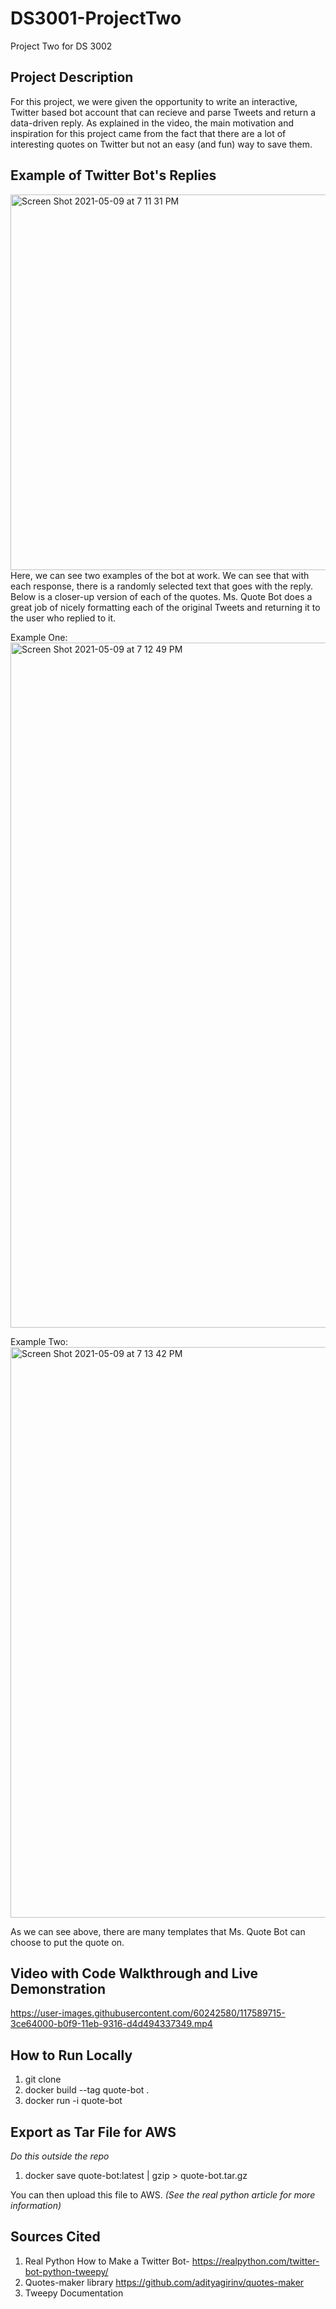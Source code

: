 # DS3001-ProjectTwo
Project Two for DS 3002 


## Project Description
For this project, we were given the opportunity to write an interactive, Twitter based bot account that can recieve and parse Tweets and return a data-driven reply. As explained in the video, the main motivation and inspiration for this project came from the fact that there are a lot of interesting quotes on Twitter but not an easy (and fun) way to save them.

## Example of Twitter Bot's Replies
<img width="601" alt="Screen Shot 2021-05-09 at 7 11 31 PM" src="https://user-images.githubusercontent.com/60242580/117589882-6eabd680-b0fa-11eb-951b-560dfccf0611.png">
Here, we can see two examples of the bot at work. We can see that with each response, there is a randomly selected text that goes with the reply. Below is a closer-up version of each of the quotes. Ms. Quote Bot does a great job of nicely formatting each of the original Tweets and returning it to the user who replied to it.

Example One:
<img width="1096" alt="Screen Shot 2021-05-09 at 7 12 49 PM" src="https://user-images.githubusercontent.com/60242580/117589905-9dc24800-b0fa-11eb-8589-3fb77c0c113b.png">

Example Two: 
<img width="913" alt="Screen Shot 2021-05-09 at 7 13 42 PM" src="https://user-images.githubusercontent.com/60242580/117589917-bc284380-b0fa-11eb-8212-d6aef5fb97eb.png">

As we can see above, there are many templates that Ms. Quote Bot can choose to put the quote on.  

## Video with Code Walkthrough and Live Demonstration 
https://user-images.githubusercontent.com/60242580/117589715-3ce64000-b0f9-11eb-9316-d4d494337349.mp4

## How to Run Locally
1. git clone 
2. docker build --tag quote-bot .
3. docker run -i quote-bot

## Export as Tar File for AWS
*Do this outside the repo*
1. docker save quote-bot:latest | gzip > quote-bot.tar.gz

You can then upload this file to AWS. *(See the real python article for more information)* 


## Sources Cited
1. Real Python How to Make a Twitter Bot- https://realpython.com/twitter-bot-python-tweepy/
2. Quotes-maker library https://github.com/adityagirinv/quotes-maker
3. Tweepy Documentation
